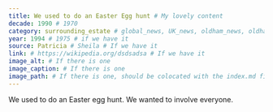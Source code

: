 ```yaml
---
title: We used to do an Easter Egg hunt # My lovely content
decade: 1990 # 1970
category: surrounding_estate # global_news, UK_news, oldham_news, oldham_history, towers, surrounding_estate # Always exactly one category
year: 1994 # 1975 # if we have it
source: Patricia # Sheila # If we have it
link: # https://wikipedia.org/dsdsadsa # If we have it
image_alt: # If there is one
image_caption: # If there is one
image_path: # If there is one, should be colocated with the index.md file in the folder
---
```


We used to do an Easter egg hunt. We wanted to involve everyone.
